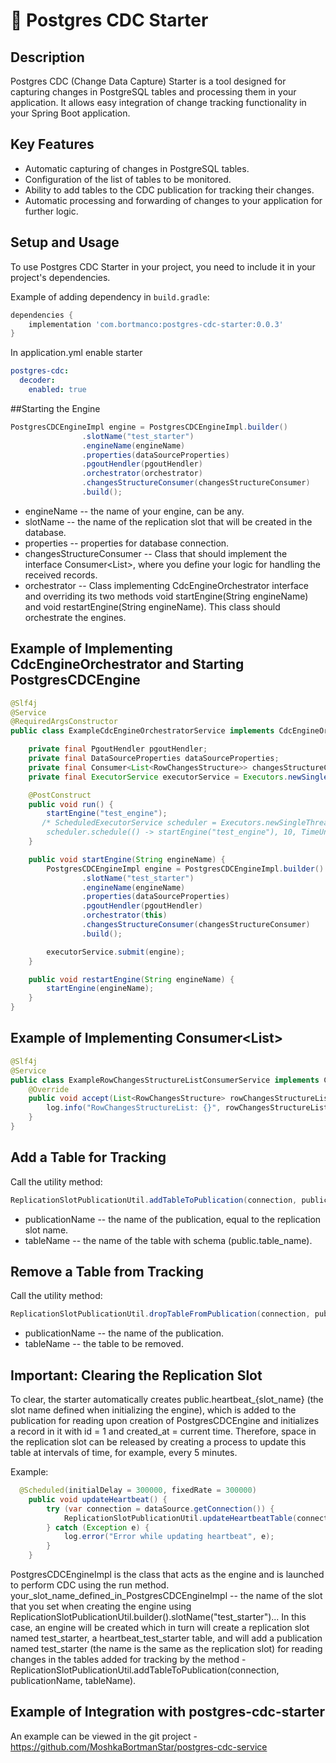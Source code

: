 # 🤖 Postgres CDC Starter

## Description

Postgres CDC (Change Data Capture) Starter is a tool designed for capturing changes in PostgreSQL tables and processing them in your application. It allows easy integration of change tracking functionality in your Spring Boot application.

## Key Features

- Automatic capturing of changes in PostgreSQL tables.
- Configuration of the list of tables to be monitored.
- Ability to add tables to the CDC publication for tracking their changes.
- Automatic processing and forwarding of changes to your application for further logic.


## Setup and Usage

To use Postgres CDC Starter in your project, you need to include it in your project's dependencies.

Example of adding dependency in `build.gradle`:

```groovy
dependencies {
    implementation 'com.bortmanco:postgres-cdc-starter:0.0.3'
}
``` 

In application.yml enable starter

```yml
postgres-cdc:
  decoder:
    enabled: true
```

##Starting the Engine

```java
PostgresCDCEngineImpl engine = PostgresCDCEngineImpl.builder()
                .slotName("test_starter")
                .engineName(engineName)
                .properties(dataSourceProperties)
                .pgoutHendler(pgoutHendler)
                .orchestrator(orchestrator)
                .changesStructureConsumer(changesStructureConsumer)
                .build();
```
- engineName -- the name of your engine, can be any.
- slotName -- the name of the replication slot that will be created in the database.
- properties -- properties for database connection.
- changesStructureConsumer -- Class that should implement the interface Consumer<List<RowChangesStructure>>, where you define your logic for handling the received records.
- orchestrator -- Class implementing CdcEngineOrchestrator interface and overriding its two methods void startEngine(String engineName) and void restartEngine(String engineName). This class should orchestrate the engines.

 ## Example of Implementing CdcEngineOrchestrator and Starting PostgresCDCEngine
```java
@Slf4j
@Service
@RequiredArgsConstructor
public class ExampleCdcEngineOrchestratorService implements CdcEngineOrchestrator {

    private final PgoutHendler pgoutHendler;
    private final DataSourceProperties dataSourceProperties;
    private final Consumer<List<RowChangesStructure>> changesStructureConsumer;
    private final ExecutorService executorService = Executors.newSingleThreadExecutor();

    @PostConstruct
    public void run() {
        startEngine("test_engine");
       /* ScheduledExecutorService scheduler = Executors.newSingleThreadScheduledExecutor();
        scheduler.schedule(() -> startEngine("test_engine"), 10, TimeUnit.SECONDS);*/
    }

    public void startEngine(String engineName) {
        PostgresCDCEngineImpl engine = PostgresCDCEngineImpl.builder()
                .slotName("test_starter")
                .engineName(engineName)
                .properties(dataSourceProperties)
                .pgoutHendler(pgoutHendler)
                .orchestrator(this)
                .changesStructureConsumer(changesStructureConsumer)
                .build();

        executorService.submit(engine);
    }

    public void restartEngine(String engineName) {
        startEngine(engineName);
    }
}
```

## Example of Implementing Consumer<List<RowChangesStructure>>

```java
@Slf4j
@Service
public class ExampleRowChangesStructureListConsumerService implements Consumer<List<RowChangesStructure>> {
    @Override
    public void accept(List<RowChangesStructure> rowChangesStructureList) {
        log.info("RowChangesStructureList: {}", rowChangesStructureList);
    }
}
```


## Add a Table for Tracking
Call the utility method:

```java
ReplicationSlotPublicationUtil.addTableToPublication(connection, publicationName, tableName)
```
- publicationName -- the name of the publication, equal to the replication slot name.
- tableName -- the name of the table with schema (public.table_name).

## Remove a Table from Tracking
Call the utility method:

```java
ReplicationSlotPublicationUtil.dropTableFromPublication(connection, publicationName, tableName)
```
- publicationName -- the name of the publication.
- tableName -- the table to be removed.

## Important: Clearing the Replication Slot
To clear, the starter automatically creates public.heartbeat_{slot_name} (the slot name defined when initializing the engine), which is added to the publication for reading upon creation of PostgresCDCEngine and initializes a record in it with id = 1 and created_at = current time.
Therefore, space in the replication slot can be released by creating a process to update this table at intervals of time, for example, every 5 minutes.

Example:

```java
  @Scheduled(initialDelay = 300000, fixedRate = 300000)
    public void updateHeartbeat() {
        try (var connection = dataSource.getConnection()) {
            ReplicationSlotPublicationUtil.updateHeartbeatTable(connection, "public.heartbeat_{your_slot_name_defined_in_PostgresCDCEngineImpl}");
        } catch (Exception e) {
            log.error("Error while updating heartbeat", e);
        }
    }
```
PostgresCDCEngineImpl is the class that acts as the engine and is launched to perform CDC using the run method.
your_slot_name_defined_in_PostgresCDCEngineImpl -- the name of the slot that you set when creating the engine using ReplicationSlotPublicationUtil.builder().slotName("test_starter")...
In this case, an engine will be created which in turn will create a replication slot named test_starter, a heartbeat_test_starter table, and will add a publication named test_starter (the name is the same as the replication slot) 
for reading changes in the tables added for tracking by the method - ReplicationSlotPublicationUtil.addTableToPublication(connection, publicationName, tableName).

## Example of Integration with postgres-cdc-starter

An example can be viewed in the git project - https://github.com/MoshkaBortmanStar/postgres-cdc-service
